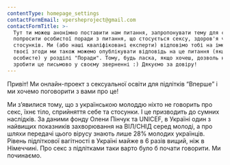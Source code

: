 ```yaml
---
contentType: homepage_settings
contactFormEmail: vpersheproject@gmail.com
contactFormTitle: >-
  Тут ти можеш анонімно поставити нам питання, запропонувати тему для статті чи
  попросити особистої поради з питання, що стосується сексу, здоров'я чи
  стосунків. Ми (або наші кваліфіковані експерти) відповімо тобі на імейл. За
  твоєї згоди ми також можемо опублікувати відповідь на це питання (якщо воно не
  особисте) у розділі "Поради". Тому, будь ласка, якщо хочеш, дозволь нам
  зробити це письмово у своєму зверненні :) Дякуємо за довіру!
---
```

Привіт! Ми онлайн-проект з сексуальної освіти для підлітків “Вперше” і ми хочемо поговорити з вами про це! 

Ми з’явилися тому, що з українською молоддю ніхто не говорить про секс, їхнє тіло, сприйняття себе та стосунки. І це призводить до сумних наслідків. За даними фонду Олени Пінчук та UNICEF, в Україні один з найвищих показників захворювання на ВІЛ/СНІД серед молоді, а про шляхи передачі цього вірусу знають лише 28% молодих українців. Рівень підліткової вагітності в Україні майже в 6 разів вищий, ніж в Німеччині. Про секс з підлітками таки варто було б почати говорити. Ми починаємо.
